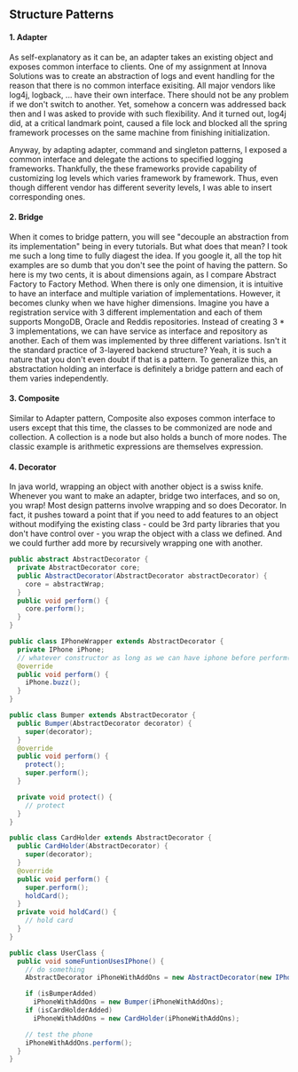 ## Structure Patterns


#### 1. Adapter
As self-explanatory as it can be, an adapter takes an existing object and exposes common interface to clients. One of my assignment at Innova Solutions was to create an abstraction of logs and event handling for the reason that there is no common interface exisiting. All major vendors like log4j, logback, ... have their own interface. There should not be any problem if we don't switch to another. Yet, somehow a concern was addressed back then and I was asked to provide with such flexibility. And it turned out, log4j did, at a critical landmark point, caused a file lock and blocked all the spring framework processes on the same machine from finishing initialization.

Anyway, by adapting adapter, command and singleton patterns, I exposed a common interface and delegate the actions to specified logging frameworks. Thankfully, the these frameworks provide capability of customizing log levels which varies framework by framework. Thus, even though different vendor has different severity levels, I was able to insert corresponding ones.

#### 2. Bridge 
When it comes to bridge pattern, you will see "decouple an abstraction from its implementation" being in every tutorials. But what does that mean? I took me such a long time to fully diagest the idea. If you google it, all the top hit examples are so dumb that you don't see the point of having the pattern.
So here is my two cents, it is about dimensions again, as I compare Abstract Factory to Factory Method. When there is only one dimension, it is intuitive to have an interface and multiple variation of implementations. However, it becomes clunky when we have higher dimensions. Imagine you have a registration service with 3 different implementation and each of them supports MongoDB, Oracle and Reddis repositories. Instead of creating 3 * 3 implementations, we can have service as interface and repository as another. Each of them was implemented by three different variations. Isn't it the standard practice of 3-layered backend structure? Yeah, it is such a nature that you don't even doubt if that is a pattern. To generalize this, an abstractation holding an interface is definitely a bridge pattern and each of them varies independently.

#### 3. Composite
Similar to Adapter pattern, Composite also exposes common interface to users except that this time, the classes to be commonized are node and collection. A collection is a node but also holds a bunch of more nodes. The classic example is arithmetic expressions are themselves expression.

#### 4. Decorator
In java world, wrapping an object with another object is a swiss knife. Whenever you want to make an adapter, bridge two interfaces, and so on, you wrap! Most design patterns involve wrapping and so does Decorator. In fact, it pushes toward a point that if you need to add features to an object without modifying the existing class - could be 3rd party libraries that you don't have control over - you wrap the object with a class we defined. And we could further add more by recursively wrapping one with another.
```java
public abstract AbstractDecorator {
  private AbstractDecorator core;
  public AbstractDecorator(AbstractDecorator abstractDecorator) {
    core = abstractWrap;
  }
  public void perform() {
    core.perform();
  }
}

public class IPhoneWrapper extends AbstractDecorator {
  private IPhone iPhone;
  // whatever constructor as long as we can have iphone before perform() is called
  @override
  public void perform() {
    iPhone.buzz();
  }
}

public class Bumper extends AbstractDecorator {
  public Bumper(AbstractDecorator decorator) {
    super(decorator);
  }
  @override
  public void perform() {
    protect();
    super.perform();
  }

  private void protect() {
    // protect
  }
}

public class CardHolder extends AbstractDecorator {
  public CardHolder(AbstractDecorator) {
    super(decorator);
  }
  @override
  public void perform() {
    super.perform();
    holdCard();
  }
  private void holdCard() {
    // hold card
  }
}

public class UserClass {
  public void someFuntionUsesIPhone() {
    // do something
    AbstractDecorator iPhoneWithAddOns = new AbstractDecorator(new IPhone());

    if (isBumperAdded)
      iPhoneWithAddOns = new Bumper(iPhoneWithAddOns);
    if (isCardHolderAdded)
      iPhoneWithAddOns = new CardHolder(iPhoneWithAddOns);

    // test the phone
    iPhoneWithAddOns.perform();
  }
}
```


